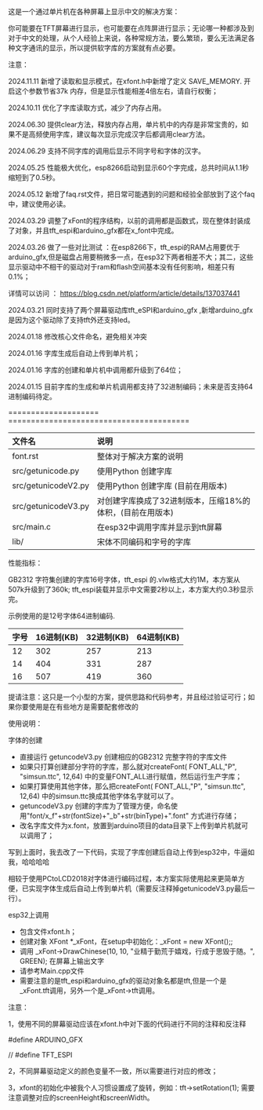这是一个通过单片机在各种屏幕上显示中文的解决方案：

你可能要在TFT屏幕进行显示，也可能要在点阵屏进行显示；无论哪一种都涉及到对于中文的处理，从个人经验上来说，各种常规方法，要么繁琐，要么无法满足各种文字通讯的显示，所以提供软字库的方案就有点必要。



注意：

2024.11.11 新增了读取和显示模式，在xfont.h中新增了定义 SAVE_MEMORY. 开启这个参数节省37k 内存，但是显示性能相差4倍左右，请自行权衡；

2024.10.11 优化了字库读取方式，减少了内存占用。

2024.06.30 提供clear方法，释放内存占用，单片机中的内存是非常宝贵的，如果不是高频使用字库，建议每次显示完成汉字后都调用clear方法。

2024.06.29 支持不同字库的调用后显示不同字号和字体的汉字。

2024.05.25 性能极大优化，esp8266启动到显示60个字完成，总共时间从1.1秒缩短到了0.5秒。

2024.05.12 新增了faq.rst文件，把日常可能遇到的问题和经验全部放到了这个faq中，建议使用必读。

2024.03.29 调整了xFont的程序结构，以前的调用都是函数式，现在整体封装成了对象，并且tft_espi和arduino_gfx都在x_font中完成。

2024.03.26 做了一些对比测试 ：在esp8266下，tft_espi的RAM占用要优于arduino_gfx,但是磁盘占用要稍微多一点，在esp32下两者相差不大；其二，这些显示驱动中不相干的驱动对于ram和flash空间基本没有任何影响，相差只有0.1%；

详情可以访问 ：  https://blog.csdn.net/platform/article/details/137037441

2024.03.21 同时支持了两个屏幕驱动库tft_eSPI和arduino_gfx ,新增arduino_gfx是因为这个驱动除了支持tft外还支持led。

2024.01.18 修改核心文件命名，避免相关冲突 
 
2024.01.16 字库生成后自动上传到单片机；

2024.01.16 字库的创建和单片机中调用都升级到了64位；

2024.01.15 目前字库的生成和单片机调用都支持了32进制编码；未来是否支持64进制编码待定。


==================== ======================================== 


| 文件名                  | 说明  |    
|:------------------|:-----------------------------------------------------------------------|
| font.rst                | 整体对于解决方案的说明  |
| src/getunicode.py       | 使用Python 创建字库  |
| src/getunicodeV2.py       | 使用Python 创建字库 (目前在用版本) |
| src/getunicodeV3.py       | 对创建字库换成了32进制版本，压缩18%的体积，(目前在用版本)|
| src/main.c              | 在esp32中调用字库并显示到tft屏幕  |
| lib/        | 宋体不同编码和字号的字库  | 


性能指标：

GB2312 字符集创建的字库16号字体，tft_espi 的.vlw格式大约1M，本方案从507k升级到了360k; tft_espi装载并显示中文需要2秒以上，本方案大约0.3秒显示完。

示例使用的是12号字体64进制编码.



| 字号                  |   16进制(KB)   |    32进制(KB)       |   64进制(KB)   | 
|:------------------|:-------------|:------------|:---------------------|
| 12                    | 302        | 257  |   213     |
| 14                    | 404        | 331  |   287  |
| 16                    | 507        | 419  |   360  |


提请注意：这只是一个小型的方案，提供思路和代码参考，并且经过验证可行；如果你要使用是在有些地方是需要配套修改的

使用说明：

字体的创建
 
 - 直接运行 getuncodeV3.py 创建相应的GB2312 完整字符的字库文件
 - 如果只打算创建部分字符的字库，那么就对createFont( FONT_ALL,"P", "simsun.ttc", 12,64) 中的变量FONT_ALL进行赋值，然后运行生产字库；
 - 如果打算使用其他字体，那么把createFont( FONT_ALL,"P", "simsun.ttc", 12,64) 中的simsun.ttc换成其他字体名字就可以了。
 - getuncodeV3.py 创建的字库为了管理方便，命名使用"font/x_f"+str(fontSize)+"_b"+str(binType)+".font" 方式进行存储；
 - 改名字库文件为x.font，放置到arduino项目的data目录下上传到单片机就可以调用了；
 
 写到上面时，我去改了一下代码，实现了字库创建后自动上传到esp32中，牛逼如我，哈哈哈哈

 相较于使用PCtoLCD2018对字体进行编码过程，本方案实际使用起来更简单方便，已实现字体生成后自动上传到单片机（需要反注释掉getunicodeV3.py最后一行）。

esp32上调用

 - 包含文件xfont.h；
 - 创建对象 XFont *_xFont，在setup中初始化：_xFont  = new XFont();;
 - 调用 _xFont->DrawChinese(10, 10, "业精于勤荒于嬉戏，行成于思毁于随。", GREEN); 在屏幕上输出文字
 - 请参考Main.cpp文件
 - 需要注意的是tft_espi和arduino_gfx的驱动对象名都是tft,但是一个是_xFont.tft调用，另外一个是_xFont->tft调用。
 
注意：

1，使用不同的屏幕驱动应该在xfont.h中对下面的代码进行不同的注释和反注释

#define ARDUINO_GFX

// #define TFT_ESPI

2，不同屏幕驱动定义的颜色变量不一致，所以需要进行对应的修改；

3，xfont的初始化中被我个人习惯设置成了旋转，例如：tft->setRotation(1); 需要注意调整对应的screenHeight和screenWidth。
